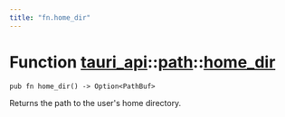 ```yaml
---
title: "fn.home_dir"
---
```


# Function [tauri_api](/docs/api/rust/tauri_api/../index.html)::​[path](/docs/api/rust/tauri_api/index.html)::​[home_dir](/docs/api/rust/tauri_api/)

    pub fn home_dir() -> Option<PathBuf>

Returns the path to the user's home directory.
